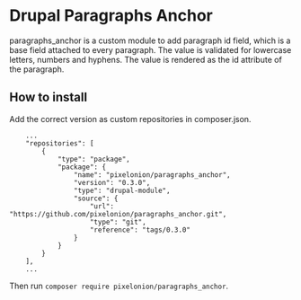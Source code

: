# Drupal Paragraphs Anchor

paragraphs_anchor is a custom module to add paragraph id field, which is a base
field attached to every paragraph. The value is validated for lowercase letters,
numbers and hyphens. The value is rendered as the id attribute of the paragraph.

## How to install

Add the correct version as custom repositories in composer.json.

```
    ...
    "repositories": [
        {
            "type": "package",
            "package": {
                "name": "pixelonion/paragraphs_anchor",
                "version": "0.3.0",
                "type": "drupal-module",
                "source": {
                    "url": "https://github.com/pixelonion/paragraphs_anchor.git",
                    "type": "git",
                    "reference": "tags/0.3.0"
                }
            }
        }
    ],
    ...
```

Then run `composer require pixelonion/paragraphs_anchor`.
